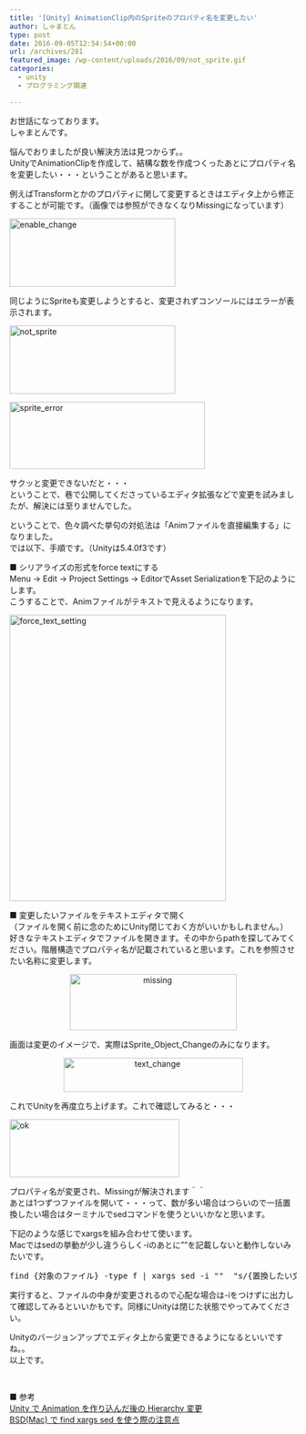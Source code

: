 ```yaml
---
title: '[Unity] AnimationClip内のSpriteのプロパティ名を変更したい'
author: しゃまとん
type: post
date: 2016-09-05T12:54:54+00:00
url: /archives/281
featured_image: /wp-content/uploads/2016/09/not_sprite.gif
categories:
  - unity
  - プログラミング関連

---
```

お世話になっております。  
しゃまとんです。

悩んでおりましたが良い解決方法は見つからず。。  
UnityでAnimationClipを作成して、結構な数を作成つくったあとにプロパティ名を変更したい・・・ということがあると思います。

例えばTransformとかのプロパティに関して変更するときはエディタ上から修正することが可能です。（画像では参照ができなくなりMissingになっています）

[<img src="https://shamaton.orz.hm/blog/wp-content/uploads/2016/09/enable_change.gif" alt="enable_change" width="291" height="120" class="aligncenter size-full wp-image-286" />][1]

同じようにSpriteも変更しようとすると、変更されずコンソールにはエラーが表示されます。

[<img src="https://shamaton.orz.hm/blog/wp-content/uploads/2016/09/not_sprite.gif" alt="not_sprite" width="291" height="120" class="aligncenter size-full wp-image-287" />][2]

[<img src="https://shamaton.orz.hm/blog/wp-content/uploads/2016/09/sprite_error.png" alt="sprite_error" width="343" height="118" class="aligncenter size-full wp-image-285" />][3]

サクッと変更できないだと・・・  
ということで、巷で公開してくださっているエディタ拡張などで変更を試みましたが、解決には至りませんでした。

ということで、色々調べた挙句の対処法は「Animファイルを直接編集する」になりました。  
では以下、手順です。（Unityは5.4.0f3です）

■ シリアライズの形式をforce textにする  
Menu → Edit → Project Settings → EditorでAsset Serializationを下記のようにします。  
こうすることで、Animファイルがテキストで見えるようになります。

[<img src="https://shamaton.orz.hm/blog/wp-content/uploads/2016/09/force_text_setting.png" alt="force_text_setting" width="380" height="503" class="aligncenter size-full wp-image-283" />][4]

■ 変更したいファイルをテキストエディタで開く  
（ファイルを開く前に念のためにUnity閉じておく方がいいかもしれません。）  
好きなテキストエディタでファイルを開きます。その中からpathを探してみてください。階層構造でプロパティ名が記載されていると思います。これを参照させたい名称に変更します。

<p style="text-align: center;">
  <a href="https://shamaton.orz.hm/blog/wp-content/uploads/2016/09/missing.png"><img src="https://shamaton.orz.hm/blog/wp-content/uploads/2016/09/missing.png" alt="missing" width="293" height="99" class="aligncenter size-full wp-image-288" /></a>
</p>

<p style="text-align: left;">
  画面は変更のイメージで、実際はSprite_Object_Changeのみになります。
</p>

<p style="text-align: center;">
  <a href="https://shamaton.orz.hm/blog/wp-content/uploads/2016/09/text_change.png"><img src="https://shamaton.orz.hm/blog/wp-content/uploads/2016/09/text_change.png" alt="text_change" width="315" height="60" class="aligncenter size-full wp-image-289" /></a>
</p>

これでUnityを再度立ち上げます。これで確認してみると・・・

[<img src="https://shamaton.orz.hm/blog/wp-content/uploads/2016/09/ok.png" alt="ok" width="298" height="102" class="aligncenter size-full wp-image-290" />][5]

プロパティ名が変更され、Missingが解決されます＾＾  
あとは1つずつファイルを開いて・・・って、数が多い場合はつらいので一括置換したい場合はターミナルでsedコマンドを使うといいかなと思います。

下記のような感じでxargsを組み合わせて使います。  
Macではsedの挙動が少し違うらしく-iのあとに””を記載しないと動作しないみたいです。

<pre class="lang:sh decode:true ">find {対象のファイル} -type f | xargs sed -i ""  "s/{置換したい文字}/{置換後の文字}/g"</pre>

実行すると、ファイルの中身が変更されるので心配な場合は-iをつけずに出力して確認してみるといいかもです。同様にUnityは閉じた状態でやってみてください。

Unityのバージョンアップでエディタ上から変更できるようになるといいですね。。  
以上です。

&nbsp;

■ 参考  
[Unity で Animation を作り込んだ後の Hierarchy 変更][6]  
[BSD(Mac) で find xargs sed を使う際の注意点][7]

 [1]: https://shamaton.orz.hm/blog/wp-content/uploads/2016/09/enable_change.gif
 [2]: https://shamaton.orz.hm/blog/wp-content/uploads/2016/09/not_sprite.gif
 [3]: https://shamaton.orz.hm/blog/wp-content/uploads/2016/09/sprite_error.png
 [4]: https://shamaton.orz.hm/blog/wp-content/uploads/2016/09/force_text_setting.png
 [5]: https://shamaton.orz.hm/blog/wp-content/uploads/2016/09/ok.png
 [6]: http://qiita.com/nekobako/items/b647a701b6070d1ca872
 [7]: http://tkuchiki.hatenablog.com/entry/2013/02/27/130114